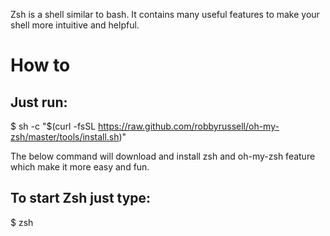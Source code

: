 Zsh is a shell similar to bash. It contains many useful features to make your shell more intuitive and helpful.

How to
======

Just run:
---------
$ sh -c "$(curl -fsSL https://raw.github.com/robbyrussell/oh-my-zsh/master/tools/install.sh)"

The below command will download and install zsh and oh-my-zsh feature which make it more easy and fun.

To start Zsh just type:
-----------------------

$ zsh
